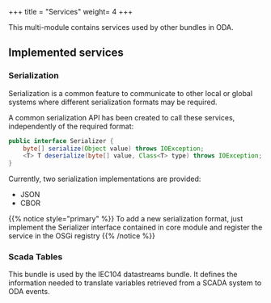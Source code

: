 +++
title = "Services"
weight= 4
+++

This multi-module contains services used by other bundles in ODA.

## Implemented services

### Serialization

Serialization is a common feature to communicate to other local or global systems where different serialization formats may be required.

A common serialization API has been created to call these services, independently of the required format:

```java
public interface Serializer {
    byte[] serialize(Object value) throws IOException;
    <T> T deserialize(byte[] value, Class<T> type) throws IOException;
}
```

Currently, two serialization implementations are provided:

* JSON
* CBOR

{{% notice style="primary" %}}
To add a new serialization format, just implement the Serializer interface contained in core module and register the service in the OSGi registry
{{% /notice %}}

### Scada Tables

This bundle is used by the IEC104 datastreams bundle. It defines the information needed to translate variables retrieved from a SCADA system to ODA events.
